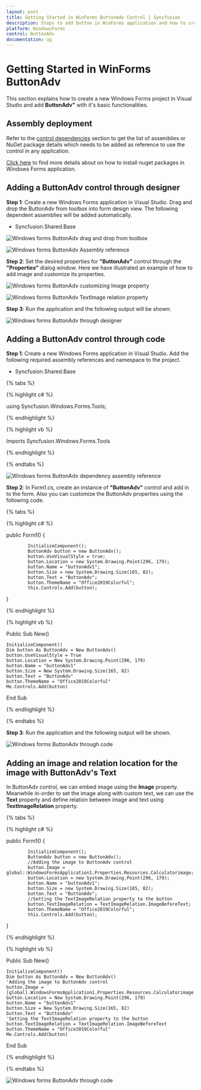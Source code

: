 ```yaml
---
layout: post
title: Getting Started in WinForms ButtonAdv Control | Syncfusion
description: Steps to add button in WinForms application and how to create a new Windows Forms project in Visual Studio and add ButtonAdv with it's basic functionalities.
platform: WindowsForms
control: ButtonAdv
documentation: ug
---
```


# Getting Started in WinForms ButtonAdv

This section explains how to create a new Windows Forms project in Visual Studio and add **ButtonAdv"** with it's basic functionalities.

## Assembly deployment

Refer to the [control dependencies](https://help.syncfusion.com/windowsforms/control-dependencies#buttonadv) section to get the list of assemblies or NuGet package details which needs to be added as reference to use the control in any application.

[Click here](https://help.syncfusion.com/windowsforms/nuget-packages) to find more details about on how to install nuget packages in Windows Forms application. 

## Adding a ButtonAdv control through designer

**Step 1**: Create a new Windows Forms application in Visual Studio. Drag and drop the ButtonAdv from toolbox into form design view. The following dependent assemblies will be added automatically.

* Syncfusion.Shared.Base

![Windows forms ButtonAdv drag and drop from toolbox](Overview_images/ButtonAdv_dragdrop.png)

![Windows forms ButtonAdv Assembly reference](Overview_images/ButtonAdv_reference.png)

**Step 2**: Set the desired properties for **"ButtonAdv"** control through the **"Properties"** dialog window. Here we have illustrated an example of how to add image and customize its properties. 

![Windows forms ButtonAdv customizing Image property](Overview_images/ButtonAdv_image.png)

![Windows forms ButtonAdv TextImage relation property](Overview_images/ButtonAdv_textimage.png)

**Step 3**: Run the application and the following output will be shown:

![Windows forms ButtonAdv through designer](Overview_images/ButtonAdvoutputdesigner_office2019theme.png)

## Adding a ButtonAdv control through code

**Step 1**: Create a new Windows Forms application in Visual Studio. Add the following required assembly references and namespace to the project. 

* Syncfusion.Shared.Base

{% tabs %}

{% highlight c# %}

using Syncfusion.Windows.Forms.Tools;

{% endhighlight %}

{% highlight vb %}

Imports Syncfusion.Windows.Forms.Tools

{% endhighlight %}

{% endtabs %}

![Windows forms ButtonAdv dependency assembly reference](Overview_images/ButtonAdvimagereference.png)
 
**Step 2**: In Form1.cs, create an instance of **"ButtonAdv"** control and add in to the form. Also you can customize the ButtonAdv properties using the following code.

{% tabs %}

{% highlight c# %}

 public Form1()
 {
            
            InitializeComponent();
            ButtonAdv button = new ButtonAdv();
            button.UseVisualStyle = true;
            button.Location = new System.Drawing.Point(296, 179);
            button.Name = "buttonAdv1";
            button.Size = new System.Drawing.Size(165, 82);
            button.Text = "ButtonAdv";
            button.ThemeName = "Office2019Colorful";
            this.Controls.Add(button);
}

{% endhighlight %}

{% highlight vb %}

Public Sub New()

    InitializeComponent()
    Dim button As ButtonAdv = New ButtonAdv()
    button.UseVisualStyle = True
    button.Location = New System.Drawing.Point(296, 179)
    button.Name = "buttonAdv1"
    button.Size = New System.Drawing.Size(165, 82)
    button.Text = "ButtonAdv"
    button.ThemeName = "Office2019Colorful"
    Me.Controls.Add(button)

End Sub

{% endhighlight %}

{% endtabs %}

**Step 3**: Run the application and the following output will be shown.

![Windows forms ButtonAdv through code](Overview_images/ButtonAdvoutputthroughcode.png)

## Adding an image and relation location for the image with ButtonAdv's Text

In ButtonAdv control, we can embed image using the **Image** property. Meanwhile in-order to set the image along with custom text, we can use the **Text** property and define relation between image and text using **TextImageRelation** property.

{% tabs %}

{% highlight c# %}

 public Form1()
 {
            
            InitializeComponent();
            ButtonAdv button = new ButtonAdv();
            //Adding the image to ButtonAdv control
            button.Image = global::WindowsFormsApplication1.Properties.Resources.Calculatorimage;
            button.Location = new System.Drawing.Point(296, 179);
            button.Name = "buttonAdv1";
            button.Size = new System.Drawing.Size(165, 82);
            button.Text = "ButtonAdv";
            //Setting the TextImageRelation property to the button
            button.TextImageRelation = TextImageRelation.ImageBeforeText;
            button.ThemeName = "Office2019Colorful";
            this.Controls.Add(button);
}

{% endhighlight %}

{% highlight vb %}

Public Sub New()

    InitializeComponent()
    Dim button As ButtonAdv = New ButtonAdv()
    'Adding the image to ButtonAdv control
    button.Image = [global].WindowsFormsApplication1.Properties.Resources.Calculatorimage
    button.Location = New System.Drawing.Point(296, 179)
    button.Name = "buttonAdv1"
    button.Size = New System.Drawing.Size(165, 82)
    button.Text = "ButtonAdv"
    'Setting the TextImageRelation property to the button
    button.TextImageRelation = TextImageRelation.ImageBeforeText
    button.ThemeName = "Office2019Colorful"
    Me.Controls.Add(button)

End Sub

{% endhighlight %}

{% endtabs %}

![Windows forms ButtonAdv through code](Overview_images/ButtonAdvoutputdesigner_office2019theme.png)

